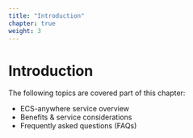 ```yaml
---
title: "Introduction"
chapter: true
weight: 3
---
```


# Introduction

The following topics are covered part of this chapter:

* ECS-anywhere service overview
* Benefits & service considerations
* Frequently asked questions (FAQs)
